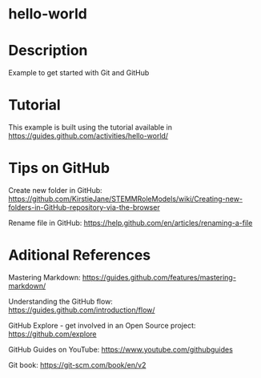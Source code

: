 # hello-world

# Description
Example to get started with Git and GitHub

# Tutorial
This example is built using the tutorial available in
https://guides.github.com/activities/hello-world/

# Tips on GitHub
Create new folder in GitHub:
https://github.com/KirstieJane/STEMMRoleModels/wiki/Creating-new-folders-in-GitHub-repository-via-the-browser

Rename file in GitHub:
https://help.github.com/en/articles/renaming-a-file

# Aditional References
Mastering Markdown: 
https://guides.github.com/features/mastering-markdown/


Understanding the GitHub flow: 
https://guides.github.com/introduction/flow/


GitHub Explore - get involved in an Open Source project: 
https://github.com/explore


GitHub Guides on YouTube:
https://www.youtube.com/githubguides

Git book:
https://git-scm.com/book/en/v2

